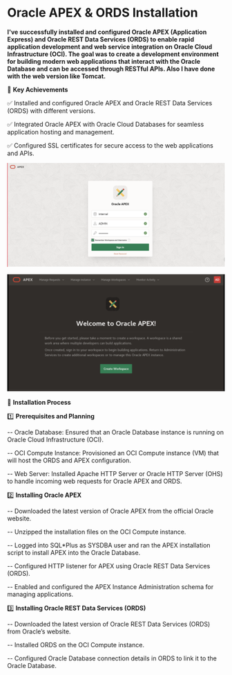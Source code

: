 # Oracle APEX & ORDS Installation

**I've successfully installed and configured Oracle APEX (Application Express) and Oracle REST Data Services (ORDS) to enable rapid application development and web service integration on Oracle Cloud Infrastructure (OCI). The goal was to create a development environment for building modern web applications that interact with the Oracle Database and can be accessed through RESTful APIs. Also I have done with the web version like Tomcat.**

🔹 **Key Achievements**

✅ Installed and configured Oracle APEX and Oracle REST Data Services (ORDS) with different versions.

✅ Integrated Oracle APEX with Oracle Cloud Databases for seamless application hosting and management.

✅ Configured SSL certificates for secure access to the web applications and APIs.

![Alt Text](image.png)

![Alt Text](img2.png)

🔹 **Installation Process**

1️⃣ **Prerequisites and Planning**

  -- Oracle Database: Ensured that an Oracle Database instance is running on Oracle Cloud Infrastructure (OCI).
 
  -- OCI Compute Instance: Provisioned an OCI Compute instance (VM) that will host the ORDS and APEX configuration.

  -- Web Server: Installed Apache HTTP Server or Oracle HTTP Server (OHS) to handle incoming web requests for Oracle APEX and ORDS.
  
2️⃣ **Installing Oracle APEX**

  -- Downloaded the latest version of Oracle APEX from the official Oracle website.
  
  -- Unzipped the installation files on the OCI Compute instance.

  -- Logged into SQL*Plus as SYSDBA user and ran the APEX installation script to install APEX into the Oracle Database.

  -- Configured HTTP listener for APEX using Oracle REST Data Services (ORDS).

  -- Enabled and configured the APEX Instance Administration schema for managing applications.
  
3️⃣ **Installing Oracle REST Data Services (ORDS)**

  -- Downloaded the latest version of Oracle REST Data Services (ORDS) from Oracle’s website.

  -- Installed ORDS on the OCI Compute instance.

  -- Configured Oracle Database connection details in ORDS to link it to the Oracle Database.


